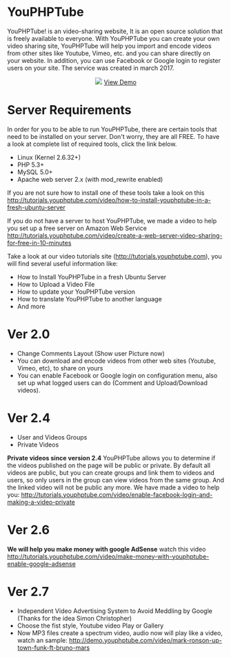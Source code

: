 # YouPHPTube
YouPHPTube! is an video-sharing website, It is an open source solution that is freely available to everyone. With YouPHPTube you can create your own video sharing site, YouPHPTube will help you import and encode videos from other sites like Youtube, Vimeo, etc. and you can share directly on your website. In addition, you can use Facebook or Google login to register users on your site. The service was created in march 2017.

<div align="center">
<img src="http://www.youphptube.com/img/prints/prints7.png">
<a href="http://demo.youphptube.com/" target="_blank">View Demo</a>
</div>

# Server Requirements

In order for you to be able to run YouPHPTube, there are certain tools that need to be installed on your server. Don't worry, they are all FREE. To have a look at complete list of required tools, click the link below.

- Linux (Kernel 2.6.32+)
- PHP 5.3+
- MySQL 5.0+
- Apache web server 2.x (with mod_rewrite enabled)

If you are not sure how to install one of these tools take a look on this http://tutorials.youphptube.com/video/how-to-install-youphptube-in-a-fresh-ubuntu-server

If you do not have a server to host YouPHPTube, we made a video to help you set up a free server on Amazon Web Service http://tutorials.youphptube.com/video/create-a-web-server-video-sharing-for-free-in-10-minutes

Take a look at our video tutorials site (http://tutorials.youphptube.com), you will find several useful information like:
- How to Install YouPHPTube in a fresh Ubuntu Server
- How to Upload a Video File
- How to update your YouPHPTube version
- How to translate YouPHPTube to another language
- And more

# Ver 2.0
- Change Comments Layout (Show user Picture now)
- You can download and encode videos from other web sites (Youtube, Vimeo, etc), to share on yours
- You can enable Facebook or Google login on configuration menu, also set up what logged users can do (Comment and Upload/Download videos).

# Ver 2.4
- User and Videos Groups
- Private Videos

**Private videos since version 2.4** YouPHPTube allows you to determine if the videos published on the page will be public or private.
By default all videos are public, but you can create groups and link them to videos and users, so only users in the group can view videos from the same group. And the linked video will not be public any more.
We have made a video to help you: http://tutorials.youphptube.com/video/enable-facebook-login-and-making-a-video-private

# Ver 2.6
**We will help you make money with google AdSense** watch this video http://tutorials.youphptube.com/video/make-money-with-youphptube-enable-google-adsense

# Ver 2.7
- Independent Video Advertising System to Avoid Meddling by Google (Thanks for the idea Simon Christopher)
- Choose the fist style, Youtube video Play or Gallery
- Now MP3 files create a spectrum video, audio now will play like a video, watch an sample: http://demo.youphptube.com/video/mark-ronson-up-town-funk-ft-bruno-mars
